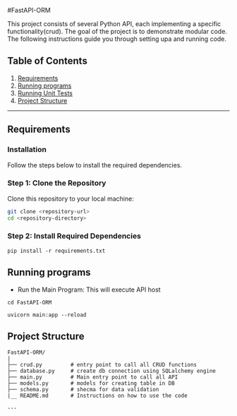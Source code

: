 #FastAPI-ORM

This project consists of several Python API, each implementing a specific functionality(crud). The goal of the project is to demonstrate modular code. The following instructions guide you through setting upa and  running code.

## Table of Contents
1. [Requirements](#requirements)
2. [Running programs](#running-programs)
3. [Running Unit Tests](#running-unit-tests)
4. [Project Structure](#project-structure)


---
## Requirements

### Installation
Follow the steps below to install the required dependencies.

### Step 1: Clone the Repository

Clone this repository to your local machine:

```bash
git clone <repository-url>
cd <repository-directory>
```

### Step 2: Install Required Dependencies

```
pip install -r requirements.txt
```

## Running programs 
- Run the Main Program: This will execute API host

```
cd FastAPI-ORM 
```
```
uvicorn main:app --reload
```

## Project Structure

```plaintext
FastAPI-ORM/
|
├── crud.py         # entry point to call all CRUD functions            
├── database.py     # create db connection using SQLalchemy engine
├── main.py         # Main entry point to call all API            
├── models.py       # models for creating table in DB
├── schema.py       # shecma for data validation
|__ README.md       # Instructions on how to use the code                            

---



